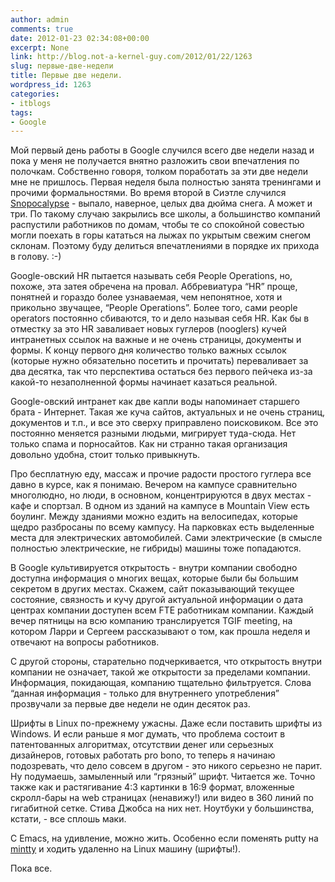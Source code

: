 ```yaml
---
author: admin
comments: true
date: 2012-01-23 02:34:08+00:00
excerpt: None
link: http://blog.not-a-kernel-guy.com/2012/01/22/1263
slug: первые-две-недели
title: Первые две недели.
wordpress_id: 1263
categories:
- itblogs
tags:
- Google
---
```


Мой первый день работы в Google случился всего две недели назад и пока у меня не получается внятно разложить свои впечатления по полочкам. Собственно говоря, толком поработать за эти две недели мне не пришлось. Первая неделя была полностью занята тренингами и прочими формальностями. Во время второй в Сиэтле случился [Snopocalypse](http://www.youtube.com/watch?v=rhZCyQ3emQg) - выпало, наверное, целых два дюйма снега. А может и три. По такому случаю закрылись все школы, а большинство компаний распустили работников по домам, чтобы те со спокойной совестью могли поехать в горы кататься на лыжах по укрытым свежим снегом склонам. Поэтому буду делиться впечатлениями в порядке их прихода в голову. :-)

Google-овский HR пытается называть себя People Operations, но, похоже, эта затея обречена на провал. Аббревиатура “HR” проще, понятней и гораздо более узнаваемая, чем непонятное, хотя и прикольно звучащее, “People Operations”. Более того, сами people operators постоянно сбиваются, то и дело называя себя HR. Как бы в отместку за это HR заваливает новых гуглеров (nooglers) кучей интранетных ссылок на важные и не очень страницы, документы и формы. К концу первого дня количество только важных ссылок (которые нужно обязательно посетить и прочитать) переваливает за два десятка, так что перспектива остаться без первого пейчека из-за какой-то незаполненной формы начинает казаться реальной.

Google-овский интранет как две капли воды напоминает старшего брата - Интернет. Такая же куча сайтов, актуальных и не очень страниц, документов и т.п., и все это сверху приправлено поисковиком. Все это постоянно меняется разными людьми, мигрирует туда-сюда. Нет только спама и порносайтов. Как ни странно такая организация довольно удобна, стоит только привыкнуть. 

Про бесплатную еду, массаж и прочие радости простого гуглера все давно в курсе, как я понимаю. Вечером на кампусе сравнительно многолюдно, но люди, в основном, концентрируются в двух местах - кафе и спортзал. В одном из зданий на кампусе в Mountain View есть боулинг. Между зданиями можно ездить на велосипедах, которые щедро разбросаны по всему кампусу. На парковках есть выделенные места для электрических автомобилей. Сами электрические (в смысле полностью электрические, не гибриды) машины тоже попадаются.

В Google культивируется открытость - внутри компании свободно доступна информация о многих вещах, которые были бы большим секретом в других местах. Скажем, сайт показывающий текущее состояние, связность и кучу другой актуальной информации о дата центрах компании доступен всем FTE работникам компании. Каждый вечер пятницы на всю компанию транслируется TGIF meeting, на котором Ларри и Сергеем рассказывают о том, как прошла неделя и отвечают на вопросы работников.

С другой стороны, старательно подчеркивается, что открытость внутри компании не означает, такой же открытости за пределами компании. Информация, покидающая, компанию тщательно фильтруется. Слова “данная информация - только для внутреннего употребления” прозвучали за первые две недели не один десяток раз. 

Шрифты в Linux по-прежнему ужасны. Даже если поставить шрифты из Windows. И если раньше я мог думать, что проблема состоит в патентованных алгоритмах, отсутствии денег или серьезных дизайнеров, готовых работать pro bono, то теперь я начинаю подозревать, что дело совсем в другом - это никого серьезно не парит. Ну подумаешь, замыленный или “грязный” шрифт. Читается же. Точно также как и растягивание 4:3 картинки в 16:9 формат, вложенные скролл-бары на web страницах (ненавижу!) или видео в 360 линий по гигабитной сетке. Стива Джобса на них нет. Ноутбуки у большинства, кстати, - все сплошь маки.

С Emacs, на удивление, можно жить. Особенно если поменять putty на [mintty](http://code.google.com/p/mintty/) и ходить удаленно на Linux машину (шрифты!).

Пока все.
